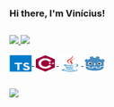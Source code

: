 ### Hi there, I'm Vinícius!

##

<div>
  <a href="https://github.com/viniciussantos02">
  <img height="180em" src="https://github-readme-stats.vercel.app/api?username=viniciussantos02&show_icons=true&theme=dark&include_all_commits=true&count_private=true"/>
  <img height="180em" src="https://github-readme-stats.vercel.app/api/top-langs/?username=viniciussantos02&layout=compact&langs_count=7&theme=dark"/>
</div>
  
<div style="display: inline_block"><br>
  <img align="center" alt="Vini-Ts" height="30" width="40" src="https://raw.githubusercontent.com/devicons/devicon/master/icons/typescript/typescript-original.svg">
  <img align="center" alt="Vini-Cpp" height="30" width="40" src="https://raw.githubusercontent.com/devicons/devicon/master/icons/cplusplus/cplusplus-plain.svg">
  <img align="center" alt="Vini-Java" height="30" width="40" src="https://raw.githubusercontent.com/devicons/devicon/master/icons/java/java-original.svg">
  <img align="center" alt="Vini-Godot" height="30" width="40" src="https://raw.githubusercontent.com/devicons/devicon/master/icons/godot/godot-original.svg">
</div>
  
##

<div>
  <a href="https://www.linkedin.com/in/vinícius-santos-138a44148/" target="_blank"><img src="https://img.shields.io/badge/-LinkedIn-%230077B5?style=for-the-badge&logo=linkedin&logoColor=white" target="_blank"></a> 
</div>
